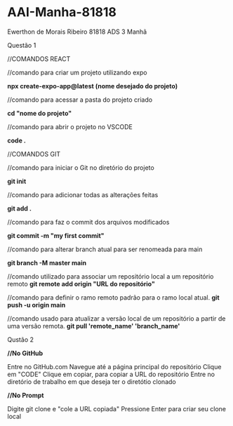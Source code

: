 # AAI-Manha-81818
Ewerthon de Morais Ribeiro 81818 ADS 3 Manhã

Questão 1

//COMANDOS REACT

   //comando para criar um projeto utilizando expo
   
   **npx create-expo-app@latest (nome desejado do projeto)**

   //comando para acessar a pasta do projeto criado
   
   **cd "nome do projeto"**

   //comando para abrir o projeto no VSCODE
   
   **code .**
   

//COMANDOS GIT

   //comando para iniciar o Git no diretório do projeto
   
   **git init**
   
   //comando para adicionar todas as alterações feitas
   
   **git add .**

   //comando para faz o commit dos arquivos modificados
   
   **git commit -m "my first commit"**

   //comando para alterar branch atual para ser renomeada para main
   
   **git branch -M master main**

   //comando utilizado para associar um repositório local a um repositório remoto
   **git remote add origin "URL do repositório"**

   //comando para definir o ramo remoto padrão para o ramo local atual.
   **git push -u origin main**

   //comando usado para atualizar a versão local de um repositório a partir de uma versão remota.
   **git pull 'remote_name' 'branch_name'**



Qustão 2 

   **//No GitHub**
   
   Entre no GitHub.com
   Navegue até a página principal do repositório
   Clique em "CODE"
   Clique em copiar, para copiar a URL do repositório
   Entre no diretório de trabalho em que deseja ter o diretótio clonado
   
   **//No Prompt**
   
   Digite git clone e "cole a URL copiada"
   Pressione Enter para criar seu clone local

   





  
